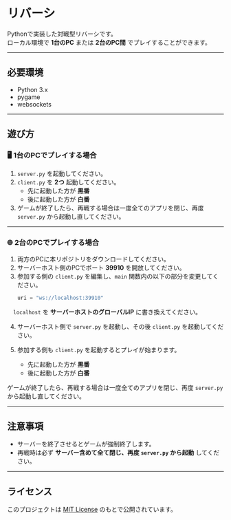 # リバーシ

Pythonで実装した対戦型リバーシです。  
ローカル環境で **1台のPC** または **2台のPC間** でプレイすることができます。

---

## 必要環境
- Python 3.x
- pygame
- websockets

---

## 遊び方

### 🖥️ 1台のPCでプレイする場合
1. `server.py` を起動してください。  
2. `client.py` を **2つ** 起動してください。  
   - 先に起動した方が **黒番**  
   - 後に起動した方が **白番**  
3. ゲームが終了したら、再戦する場合は一度全てのアプリを閉じ、再度 `server.py` から起動し直してください。  

---

### 🌐 2台のPCでプレイする場合
1. 両方のPCに本リポジトリをダウンロードしてください。  
2. サーバーホスト側のPCでポート **39910** を開放してください。  
3. 参加する側の `client.py` を編集し、`main` 関数内の以下の部分を変更してください。  
   ```python
   uri = "ws://localhost:39910"
   ```
　`localhost` を **サーバーホストのグローバルIP** に書き換えてください。  

4. サーバーホスト側で `server.py` を起動し、その後 `client.py` を起動してください。  
5. 参加する側も `client.py` を起動するとプレイが始まります。  

   - 先に起動した方が **黒番**  
   - 後に起動した方が **白番**  

ゲームが終了したら、再戦する場合は一度全てのアプリを閉じ、再度 `server.py` から起動し直してください。  

---

## 注意事項
- サーバーを終了させるとゲームが強制終了します。  
- 再戦時は必ず **サーバー含めて全て閉じ、再度 `server.py` から起動** してください。  

---

## ライセンス
このプロジェクトは [MIT License](LICENSE) のもとで公開されています。  


